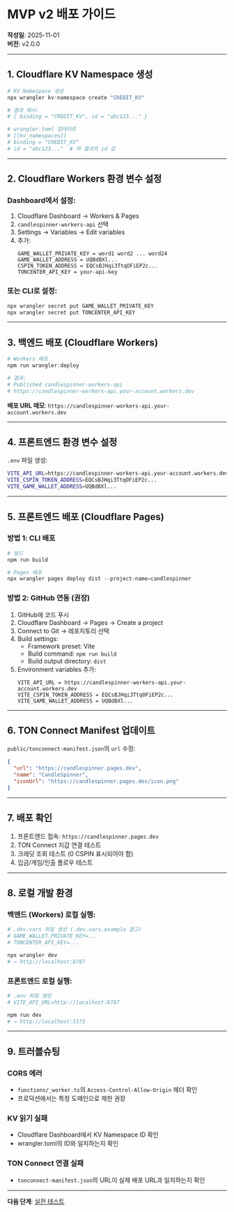 # MVP v2 배포 가이드

**작성일**: 2025-11-01  
**버전**: v2.0.0

---

## 1. Cloudflare KV Namespace 생성

```powershell
# KV Namespace 생성
npx wrangler kv:namespace create "CREDIT_KV"

# 결과 예시:
# { binding = "CREDIT_KV", id = "abc123..." }

# wrangler.toml 업데이트
# [[kv_namespaces]]
# binding = "CREDIT_KV"
# id = "abc123..."  # 위 결과의 id 값
```

---

## 2. Cloudflare Workers 환경 변수 설정

### Dashboard에서 설정:
1. Cloudflare Dashboard → Workers & Pages
2. `candlespinner-workers-api` 선택
3. Settings → Variables → Edit variables
4. 추가:
   ```
   GAME_WALLET_PRIVATE_KEY = word1 word2 ... word24
   GAME_WALLET_ADDRESS = UQBdBXl...
   CSPIN_TOKEN_ADDRESS = EQCsBJHqi3TtqOFiEP2c...
   TONCENTER_API_KEY = your-api-key
   ```

### 또는 CLI로 설정:
```powershell
npx wrangler secret put GAME_WALLET_PRIVATE_KEY
npx wrangler secret put TONCENTER_API_KEY
```

---

## 3. 백엔드 배포 (Cloudflare Workers)

```powershell
# Workers 배포
npm run wrangler:deploy

# 결과:
# Published candlespinner-workers-api
# https://candlespinner-workers-api.your-account.workers.dev
```

**배포 URL 메모**: `https://candlespinner-workers-api.your-account.workers.dev`

---

## 4. 프론트엔드 환경 변수 설정

`.env` 파일 생성:
```bash
VITE_API_URL=https://candlespinner-workers-api.your-account.workers.dev
VITE_CSPIN_TOKEN_ADDRESS=EQCsBJHqi3TtqOFiEP2c...
VITE_GAME_WALLET_ADDRESS=UQBdBXl...
```

---

## 5. 프론트엔드 배포 (Cloudflare Pages)

### 방법 1: CLI 배포
```powershell
# 빌드
npm run build

# Pages 배포
npx wrangler pages deploy dist --project-name=candlespinner
```

### 방법 2: GitHub 연동 (권장)
1. GitHub에 코드 푸시
2. Cloudflare Dashboard → Pages → Create a project
3. Connect to Git → 레포지토리 선택
4. Build settings:
   - Framework preset: Vite
   - Build command: `npm run build`
   - Build output directory: `dist`
5. Environment variables 추가:
   ```
   VITE_API_URL = https://candlespinner-workers-api.your-account.workers.dev
   VITE_CSPIN_TOKEN_ADDRESS = EQCsBJHqi3TtqOFiEP2c...
   VITE_GAME_WALLET_ADDRESS = UQBdBXl...
   ```

---

## 6. TON Connect Manifest 업데이트

`public/tonconnect-manifest.json`의 `url` 수정:
```json
{
  "url": "https://candlespinner.pages.dev",
  "name": "CandleSpinner",
  "iconUrl": "https://candlespinner.pages.dev/icon.png"
}
```

---

## 7. 배포 확인

1. 프론트엔드 접속: `https://candlespinner.pages.dev`
2. TON Connect 지갑 연결 테스트
3. 크레딧 조회 테스트 (0 CSPIN 표시되어야 함)
4. 입금/게임/인출 플로우 테스트

---

## 8. 로컬 개발 환경

### 백엔드 (Workers) 로컬 실행:
```powershell
# .dev.vars 파일 생성 (.dev.vars.example 참고)
# GAME_WALLET_PRIVATE_KEY=...
# TONCENTER_API_KEY=...

npx wrangler dev
# → http://localhost:8787
```

### 프론트엔드 로컬 실행:
```powershell
# .env 파일 생성
# VITE_API_URL=http://localhost:8787

npm run dev
# → http://localhost:5173
```

---

## 9. 트러블슈팅

### CORS 에러
- `functions/_worker.ts`의 `Access-Control-Allow-Origin` 헤더 확인
- 프로덕션에서는 특정 도메인으로 제한 권장

### KV 읽기 실패
- Cloudflare Dashboard에서 KV Namespace ID 확인
- wrangler.toml의 ID와 일치하는지 확인

### TON Connect 연결 실패
- `tonconnect-manifest.json`의 URL이 실제 배포 URL과 일치하는지 확인

---

**다음 단계**: [실전 테스트](./테스트-체크리스트_20251101.md)
